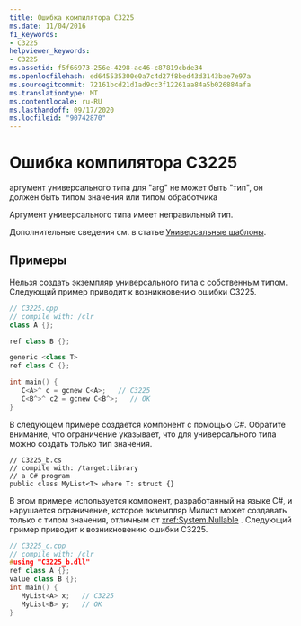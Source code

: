 ```yaml
---
title: Ошибка компилятора C3225
ms.date: 11/04/2016
f1_keywords:
- C3225
helpviewer_keywords:
- C3225
ms.assetid: f5f66973-256e-4298-ac46-c87819cbde34
ms.openlocfilehash: ed645535300e0a7c4d27f8bed43d3143bae7e97a
ms.sourcegitcommit: 72161bcd21d1ad9cc3f12261aa84a5b026884afa
ms.translationtype: MT
ms.contentlocale: ru-RU
ms.lasthandoff: 09/17/2020
ms.locfileid: "90742870"
---
```

# <a name="compiler-error-c3225"></a>Ошибка компилятора C3225

аргумент универсального типа для "arg" не может быть "тип", он должен быть типом значения или типом обработчика

Аргумент универсального типа имеет неправильный тип.

Дополнительные сведения см. в статье [Универсальные шаблоны](../../extensions/generics-cpp-component-extensions.md).

## <a name="examples"></a>Примеры

Нельзя создать экземпляр универсального типа с собственным типом. Следующий пример приводит к возникновению ошибки C3225.

```cpp
// C3225.cpp
// compile with: /clr
class A {};

ref class B {};

generic <class T>
ref class C {};

int main() {
   C<A>^ c = gcnew C<A>;   // C3225
   C<B^>^ c2 = gcnew C<B^>;   // OK
}
```

В следующем примере создается компонент с помощью C#. Обратите внимание, что ограничение указывает, что для универсального типа можно создать только тип значения.

```
// C3225_b.cs
// compile with: /target:library
// a C# program
public class MyList<T> where T: struct {}
```

В этом примере используется компонент, разработанный на языке C#, и нарушается ограничение, которое экземпляр Милист может создавать только с типом значения, отличным от <xref:System.Nullable> . Следующий пример приводит к возникновению ошибки C3225.

```cpp
// C3225_c.cpp
// compile with: /clr
#using "C3225_b.dll"
ref class A {};
value class B {};
int main() {
   MyList<A> x;   // C3225
   MyList<B> y;   // OK
}
```
